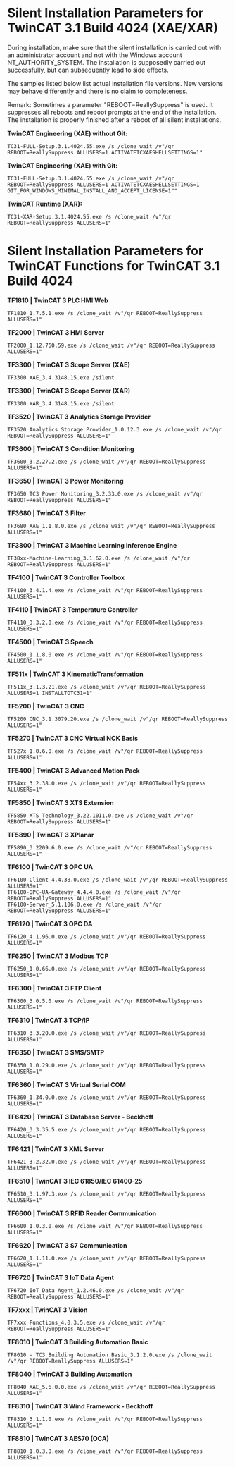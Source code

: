 # Silent Installation Parameters for TwinCAT 3.1 Build 4024 (XAE/XAR)

During installation, make sure that the silent installation is carried out with an administrator account and not with the Windows account NT_AUTHORITY_SYSTEM. The installation is supposedly carried out successfully, but can subsequently lead to side effects.

The samples listed below list actual installation file versions. New versions may behave differently and there is no claim to completeness.

Remark:
Sometimes a parameter "REBOOT=ReallySuppress" is used. It suppresses all reboots and reboot prompts at the end of the installation. The installation is properly finished after a reboot of all silent installations.

**TwinCAT Engineering (XAE) without Git:**
```
TC31-FULL-Setup.3.1.4024.55.exe /s /clone_wait /v"/qr REBOOT=ReallySuppress ALLUSERS=1 ACTIVATETCXAESHELLSETTINGS=1"
```

**TwinCAT Engineering (XAE) with Git:**
```
TC31-FULL-Setup.3.1.4024.55.exe /s /clone_wait /v"/qr REBOOT=ReallySuppress ALLUSERS=1 ACTIVATETCXAESHELLSETTINGS=1 GIT_FOR_WINDOWS_MINIMAL_INSTALL_AND_ACCEPT_LICENSE=1""
```

**TwinCAT Runtime (XAR):**
```
TC31-XAR-Setup.3.1.4024.55.exe /s /clone_wait /v"/qr REBOOT=ReallySuppress ALLUSERS=1"
```


# Silent Installation Parameters for TwinCAT Functions for TwinCAT 3.1 Build 4024

**TF1810 | TwinCAT 3 PLC HMI Web**
```
TF1810_1.7.5.1.exe /s /clone_wait /v"/qr REBOOT=ReallySuppress ALLUSERS=1"
```

**TF2000 | TwinCAT 3 HMI Server**
```
TF2000_1.12.760.59.exe /s /clone_wait /v"/qr REBOOT=ReallySuppress ALLUSERS=1"
```

**TF3300 | TwinCAT 3 Scope Server (XAE)**
```
TF3300 XAE_3.4.3148.15.exe /silent
```

**TF3300 | TwinCAT 3 Scope Server (XAR)**
```
TF3300 XAR_3.4.3148.15.exe /silent
```

**TF3520 | TwinCAT 3 Analytics Storage Provider**
```
TF3520 Analytics Storage Provider_1.0.12.3.exe /s /clone_wait /v"/qr REBOOT=ReallySuppress ALLUSERS=1"
```

**TF3600 | TwinCAT 3 Condition Monitoring**
```
TF3600_3.2.27.2.exe /s /clone_wait /v"/qr REBOOT=ReallySuppress ALLUSERS=1"
```

**TF3650 | TwinCAT 3 Power Monitoring**
```
TF3650 TC3 Power Monitoring_3.2.33.0.exe /s /clone_wait /v"/qr REBOOT=ReallySuppress ALLUSERS=1"
```

**TF3680 | TwinCAT 3 Filter**
```
TF3680_XAE_1.1.8.0.exe /s /clone_wait /v"/qr REBOOT=ReallySuppress ALLUSERS=1"
```

**TF3800 | TwinCAT 3 Machine Learning Inference Engine**
```
TF38xx-Machine-Learning_3.1.62.0.exe /s /clone_wait /v"/qr REBOOT=ReallySuppress ALLUSERS=1"
```

**TF4100 | TwinCAT 3 Controller Toolbox**
```
TF4100_3.4.1.4.exe /s /clone_wait /v"/qr REBOOT=ReallySuppress ALLUSERS=1"
```

**TF4110 | TwinCAT 3 Temperature Controller**
```
TF4110_3.3.2.0.exe /s /clone_wait /v"/qr REBOOT=ReallySuppress ALLUSERS=1"
```

**TF4500 | TwinCAT 3 Speech**
```
TF4500_1.1.8.0.exe /s /clone_wait /v"/qr REBOOT=ReallySuppress ALLUSERS=1"
```

**TF511x | TwinCAT 3 KinematicTransformation**
```
TF511x_3.1.3.21.exe /s /clone_wait /v"/qr REBOOT=ReallySuppress ALLUSERS=1 INSTALLTOTC31=1"
```

**TF5200 | TwinCAT 3 CNC**
```
TF5200 CNC_3.1.3079.20.exe /s /clone_wait /v"/qr REBOOT=ReallySuppress ALLUSERS=1"
```

**TF5270 | TwinCAT 3 CNC Virtual NCK Basis**
```
TF527x_1.0.6.0.exe /s /clone_wait /v"/qr REBOOT=ReallySuppress ALLUSERS=1"
```

**TF5400 | TwinCAT 3 Advanced Motion Pack**
```
TF54xx_3.2.38.0.exe /s /clone_wait /v"/qr REBOOT=ReallySuppress ALLUSERS=1"
```

**TF5850 | TwinCAT 3 XTS Extension**
```
TF5850 XTS Technology_3.22.1011.0.exe /s /clone_wait /v"/qr REBOOT=ReallySuppress ALLUSERS=1"
```

**TF5890 | TwinCAT 3 XPlanar**
```
TF5890_3.2209.6.0.exe /s /clone_wait /v"/qr REBOOT=ReallySuppress ALLUSERS=1"
```

**TF6100 | TwinCAT 3 OPC UA**
```
TF6100-Client_4.4.38.0.exe /s /clone_wait /v"/qr REBOOT=ReallySuppress ALLUSERS=1"
TF6100-OPC-UA-Gateway_4.4.4.0.exe /s /clone_wait /v"/qr REBOOT=ReallySuppress ALLUSERS=1"
TF6100-Server_5.1.106.0.exe /s /clone_wait /v"/qr REBOOT=ReallySuppress ALLUSERS=1"
```

**TF6120 | TwinCAT 3 OPC DA**
```
TF6120_4.1.96.0.exe /s /clone_wait /v"/qr REBOOT=ReallySuppress ALLUSERS=1"
```

**TF6250 | TwinCAT 3 Modbus TCP**
```
TF6250_1.0.66.0.exe /s /clone_wait /v"/qr REBOOT=ReallySuppress ALLUSERS=1"
```

**TF6300 | TwinCAT 3 FTP Client**
```
TF6300_3.0.5.0.exe /s /clone_wait /v"/qr REBOOT=ReallySuppress ALLUSERS=1"
```

**TF6310 | TwinCAT 3 TCP/IP**
```
TF6310_3.3.20.0.exe /s /clone_wait /v"/qr REBOOT=ReallySuppress ALLUSERS=1"
```

**TF6350 | TwinCAT 3 SMS/SMTP**
```
TF6350_1.0.29.0.exe /s /clone_wait /v"/qr REBOOT=ReallySuppress ALLUSERS=1"
```

**TF6360 | TwinCAT 3 Virtual Serial COM**
```
TF6360_1.34.0.0.exe /s /clone_wait /v"/qr REBOOT=ReallySuppress ALLUSERS=1"
```

**TF6420 | TwinCAT 3 Database Server - Beckhoff**
```
TF6420_3.3.35.5.exe /s /clone_wait /v"/qr REBOOT=ReallySuppress ALLUSERS=1"
```

**TF6421 | TwinCAT 3 XML Server**
```
TF6421_3.2.32.0.exe /s /clone_wait /v"/qr REBOOT=ReallySuppress ALLUSERS=1"
```

**TF6510 | TwinCAT 3 IEC 61850/IEC 61400-25**
```
TF6510_3.1.97.3.exe /s /clone_wait /v"/qr REBOOT=ReallySuppress ALLUSERS=1"
```

**TF6600 | TwinCAT 3 RFID Reader Communication**
```
TF6600_1.0.3.0.exe /s /clone_wait /v"/qr REBOOT=ReallySuppress ALLUSERS=1"
```

**TF6620 | TwinCAT 3 S7 Communication**
```
TF6620_1.1.11.0.exe /s /clone_wait /v"/qr REBOOT=ReallySuppress ALLUSERS=1"
```

**TF6720 | TwinCAT 3 IoT Data Agent**
```
TF6720 IoT Data Agent_1.2.46.0.exe /s /clone_wait /v"/qr REBOOT=ReallySuppress ALLUSERS=1"
```

**TF7xxx | TwinCAT 3 Vision**
```
TF7xxx Functions_4.0.3.5.exe /s /clone_wait /v"/qr REBOOT=ReallySuppress ALLUSERS=1"
```

**TF8010 | TwinCAT 3 Building Automation Basic**
```
TF8010 - TC3 Building Automation Basic_3.1.2.0.exe /s /clone_wait /v"/qr REBOOT=ReallySuppress ALLUSERS=1"
```

**TF8040 | TwinCAT 3 Building Automation**
```
TF8040 XAE_5.6.0.0.exe /s /clone_wait /v"/qr REBOOT=ReallySuppress ALLUSERS=1"
```

**TF8310 | TwinCAT 3 Wind Framework - Beckhoff**
```
TF8310_3.1.1.0.exe /s /clone_wait /v"/qr REBOOT=ReallySuppress ALLUSERS=1"
```

**TF8810 | TwinCAT 3 AES70 (OCA)**
```
TF8810_1.0.3.0.exe /s /clone_wait /v"/qr REBOOT=ReallySuppress ALLUSERS=1"
```

